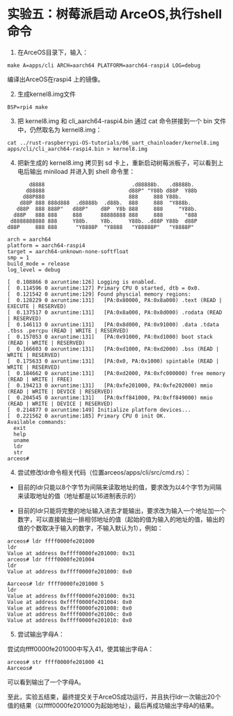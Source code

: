 # 实验五：树莓派启动 ArceOS,执行shell命令

1. 在ArceOS目录下，输入：
   
```shell
make A=apps/cli ARCH=aarch64 PLATFORM=aarch64-raspi4 LOG=debug
```

编译出ArceOS在raspi4 上的镜像。

2. 生成kernel8.img文件

```shell
BSP=rpi4 make
```

3. 把 kernel8.img 和 cli_aarch64-raspi4.bin 通过 cat 命令拼接到一个 bin 文件中，仍然取名为 kernel8.img：

```shell
cat ../rust-raspberrypi-OS-tutorials/06_uart_chainloader/kernel8.img apps/cli/cli_aarch64-raspi4.bin > kernel8.img
```

4. 把新生成的 kernel8.img 拷贝到 sd 卡上，重新启动树莓派板子，可以看到上电后输出 miniload 并进入到 shell 命令里：
   
```shell
       d8888                            .d88888b.   .d8888b.
      d88888                           d88P" "Y88b d88P  Y88b
     d88P888                           888     888 Y88b.
    d88P 888 888d888  .d8888b  .d88b.  888     888  "Y888b.
   d88P  888 888P"   d88P"    d8P  Y8b 888     888     "Y88b.
  d88P   888 888     888      88888888 888     888       "888
 d8888888888 888     Y88b.    Y8b.     Y88b. .d88P Y88b  d88P
d88P     888 888      "Y8888P  "Y8888   "Y88888P"   "Y8888P"

arch = aarch64
platform = aarch64-raspi4
target = aarch64-unknown-none-softfloat
smp = 1
build_mode = release
log_level = debug

[  0.108866 0 axruntime:126] Logging is enabled.
[  0.114596 0 axruntime:127] Primary CPU 0 started, dtb = 0x0.
[  0.121542 0 axruntime:129] Found physcial memory regions:
[  0.128229 0 axruntime:131]   [PA:0x80000, PA:0x8a000) .text (READ | EXECUTE | RESERVED)
[  0.137517 0 axruntime:131]   [PA:0x8a000, PA:0x8d000) .rodata (READ | RESERVED)
[  0.146113 0 axruntime:131]   [PA:0x8d000, PA:0x91000) .data .tdata .tbss .percpu (READ | WRITE | RESERVED)
[  0.157053 0 axruntime:131]   [PA:0x91000, PA:0xd1000) boot stack (READ | WRITE | RESERVED)
[  0.166603 0 axruntime:131]   [PA:0xd1000, PA:0xd2000) .bss (READ | WRITE | RESERVED)
[  0.175633 0 axruntime:131]   [PA:0x0, PA:0x1000) spintable (READ | WRITE | RESERVED)
[  0.184662 0 axruntime:131]   [PA:0xd2000, PA:0xfc000000) free memory (READ | WRITE | FREE)
[  0.194213 0 axruntime:131]   [PA:0xfe201000, PA:0xfe202000) mmio (READ | WRITE | DEVICE | RESERVED)
[  0.204545 0 axruntime:131]   [PA:0xff841000, PA:0xff849000) mmio (READ | WRITE | DEVICE | RESERVED)
[  0.214877 0 axruntime:149] Initialize platform devices...
[  0.221562 0 axruntime:185] Primary CPU 0 init OK.
Available commands:
  exit
  help
  uname
  ldr
  str
arceos#
```


4. 尝试修改ldr命令相关代码（位置arceos/apps/cli/src/cmd.rs）：

* 目前的ldr只能以8个字节为间隔来读取地址的值，要求改为以4个字节为间隔来读取地址的值（地址都是以16进制表示的）
   
* 目前的ldr只能将完整的地址输入进去才能输出，要求改为输入一个地址加一个数字，可以直接输出一排相邻地址的值（起始的值为输入的地址的值，输出的值的个数取决于输入的数字，不输入默认为1），例如：

```shell
arceos# ldr ffff0000fe201000
ldr
Value at address 0xffff0000fe201000: 0x31
arceos# ldr ffff0000fe201004
ldr
Value at address 0xffff0000fe201000: 0x0
```

```shell
Aarceos# ldr ffff0000fe201000 5
ldr
Value at address 0xffff0000fe201000: 0x31
Value at address 0xffff0000fe201004: 0x0
Value at address 0xffff0000fe201008: 0x0
Value at address 0xffff0000fe20100c: 0x0
Value at address 0xffff0000fe201010: 0x0
```

5. 尝试输出字母A：
   

尝试向ffff0000fe201000中写入41，使其输出字母A：

```shelll
arceos# str ffff0000fe201000 41
Aarceos# 
```

可以看到输出了一个字母A。

至此，实验五结束，最终提交关于ArceOS成功运行，并且执行ldr一次输出20个值的结果（以ffff0000fe201000为起始地址），最后再成功输出字母A的结果。

   

   





